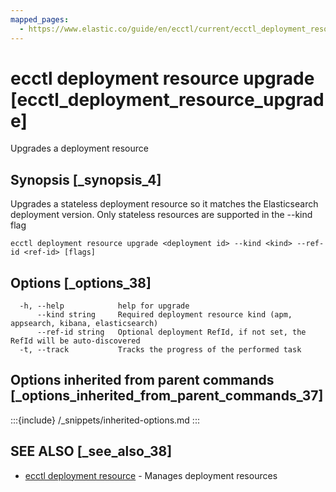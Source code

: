 ```yaml
---
mapped_pages:
  - https://www.elastic.co/guide/en/ecctl/current/ecctl_deployment_resource_upgrade.html
---
```


# ecctl deployment resource upgrade [ecctl_deployment_resource_upgrade]

Upgrades a deployment resource


## Synopsis [_synopsis_4]

Upgrades a stateless deployment resource so it matches the Elasticsearch deployment version. Only stateless resources are supported in the --kind flag

```
ecctl deployment resource upgrade <deployment id> --kind <kind> --ref-id <ref-id> [flags]
```


## Options [_options_38]

```
  -h, --help            help for upgrade
      --kind string     Required deployment resource kind (apm, appsearch, kibana, elasticsearch)
      --ref-id string   Optional deployment RefId, if not set, the RefId will be auto-discovered
  -t, --track           Tracks the progress of the performed task
```


## Options inherited from parent commands [_options_inherited_from_parent_commands_37]

:::{include} /_snippets/inherited-options.md
:::


## SEE ALSO [_see_also_38]

* [ecctl deployment resource](/reference/ecctl_deployment_resource.md)	 - Manages deployment resources

